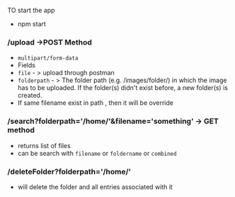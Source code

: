 TO start the app

- npm start

### /upload ->POST Method

- `multipart/form-data`
- Fields
- `file` - > upload through postman
- `folderpath` - > The folder path (e.g. /images/folder/) in which the image has to be uploaded. If the folder(s) didn't exist before, a new folder(s) is created.
- If same filename exist in path , then it will be override

### /search?folderpath='/home/'&filename='something' -> GET method

- returns list of files
- can be search with `filename` or `foldername` or `combined`

### /deleteFolder?folderpath='/home/'

- will delete the folder and all entries associated with it
